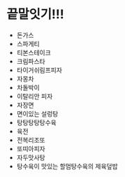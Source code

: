 # 끝말잇기!!!

- 돈가스
- 스파게티
- 티본스테이크
- 크림파스타
- 타이거쉬림프피자
- 자몽차
- 차돌박이
- 이탈리안 피자
- 자장면
- 면이있는 설렁탕
- 탕탕탕탕탕수육
- 육전
- 전복리조또
- 또띠아피자
- 자두맛사탕
- 탕수육이 맛있는 할멈탕수육의 제육덮밥

